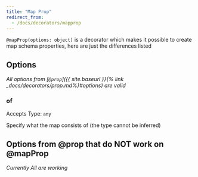 ```yaml
---
title: "Map Prop"
redirect_from:
  - /docs/decorators/mapprop
---
```


`@mapProp(options: object)` is a decorator which makes it possible to create map schema properties, here are just the differences listed

## Options

*All options from [`@prop`]({{ site.baseurl }}{% link _docs/decorators/prop.md%}#options) are valid*

### of

Accepts Type: `any`

Specify what the map consists of (the type cannot be inferred)

## Options from @prop that do **NOT** work on @mapProp

*Currently All are working*

